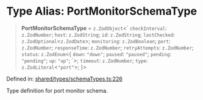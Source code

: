 # Type Alias: PortMonitorSchemaType

> **PortMonitorSchemaType** = `z.ZodObject`\<\` `checkInterval`: `z.ZodNumber`; `host`: `z.ZodString`; `id`: `z.ZodString`; `lastChecked`: `z.ZodOptional`\<`z.ZodDate`\>; `monitoring`: `z.ZodBoolean`; `port`: `z.ZodNumber`; `responseTime`: `z.ZodNumber`; `retryAttempts`: `z.ZodNumber`; `status`: `z.ZodEnum`\<\{ `down`: `"down"`; `paused`: `"paused"`; `pending`: `"pending"`; `up`: `"up"`; \`\>; `timeout`: `z.ZodNumber`; `type`: `z.ZodLiteral`\<`"port"`\>; \}\>

Defined in: [shared/types/schemaTypes.ts:226](https://github.com/Nick2bad4u/Uptime-Watcher/blob/main/shared/types/schemaTypes.ts#L226)

Type definition for port monitor schema.
